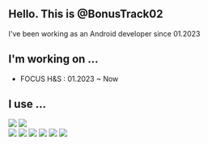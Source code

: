 ## Hello. This is @BonusTrack02
I've been working as an Android developer since 01.2023
## I'm working on ...
- FOCUS H&S : 01.2023 ~ Now
## I use ...
<img src="https://img.shields.io/badge/Kotlin-7F52FF?style=flat-square&logo=kotlin&logoColor=white"/> <img src="https://img.shields.io/badge/Java-3A75B0?style=flat-square&logo=java&logoColor=white"/>  
<img src="https://img.shields.io/badge/Android Studio-34A853?style=flat-square&logo=androidstudio&logoColor=white"/> <img src="https://img.shields.io/badge/Xcode-147EFB?style=flat-square&logo=xcode&logoColor=white"/> <img src="https://img.shields.io/badge/Git-F05032?style=flat-square&logo=git&logoColor=white"/> <img src="https://img.shields.io/badge/Figma-F24E1E?style=flat-square&logo=figma&logoColor=white"/> <img src="https://img.shields.io/badge/Notion-000000?style=flat-square&logo=notion&logoColor=white"/> <img src="https://img.shields.io/badge/Git-F05032?style=flat-square&logo=git&logoColor=white"/>
<!--
## I contributed to ...
👉 [MV365](https://play.google.com/store/apps/details?id=com.mfocus.mv365)  
👉 [MIRI View](https://play.google.com/store/apps/details?id=com.hdel.miri.view)  
👉 [MV3000](https://play.google.com/store/apps/details?id=com.mFocus.MVS)  
👉 [ONEPASS PRO](https://play.google.com/store/apps/details?id=com.mFocus.onepass)  
-->

<!--
**BonusTrack02/BonusTrack02** is a ✨ _special_ ✨ repository because its `README.md` (this file) appears on your GitHub profile.

Here are some ideas to get you started:

- 🔭 I’m currently working on ...
- 🌱 I’m currently learning ...
- 👯 I’m looking to collaborate on ...
- 🤔 I’m looking for help with ...
- 💬 Ask me about ...
- 📫 How to reach me: ...
- 😄 Pronouns: ...
- ⚡ Fun fact: ...
-->
